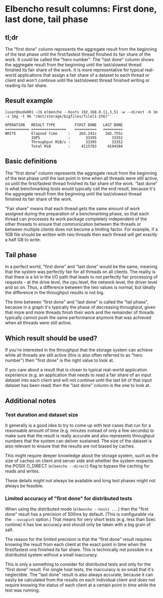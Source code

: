 # Elbencho result columns: First done, last done, tail phase

## tl;dr
The "first done" column represents the aggregate result from the beginning of the test phase until the first/fastest thread finished its fair share of the work. It could be called the "hero number". The "last done" column shows the aggregate result from the beginning until the last/slowest thread finished its fair share of the work. It is more representative for typical real-world applications that assign a fair share of a dataset to each thread or client and won't continue until the last/slowest thread finished writing or reading its fair share.

## Result example
```
[user@node001 ~]$ elbencho --hosts 192.168.0.[1,3,5] -w --direct -b 1m -s 16g -t 96 "/mnt/storage/bigfiles/file[1-256]"

OPERATION   RESULT TYPE         FIRST DONE   LAST DONE
=========== ================    ==========   =========
WRITE       Elapsed time     :    2m3.241s    2m5.755s
            IOPS             :       33395       33352
            Throughput MiB/s :       33395       33352
            Total MiB        :     4115703     4194304
```

## Basic definitions
The "first done" column represents the aggregate result from the beginning of the test phase until the last point in time when all threads were still active, so until the first/fastest thread finished its fair share of the work. "last done" is what benchmarking tools would typically call the end result, because it's the aggregate result from the beginning until the last/slowest thread finished its fair share of the work.

"Fair share" means that each thread gets the same amount of work assigned during the preparation of a benchmarking phase, so that each thread can processes its work package completely independent of the other threads to ensure that communication between the threads or between multiple clients does not become a limiting factor. For example, if a 1GB file should be written with two threads then each thread will get exactly a half GB to write.

## Tail phase
In a perfect world, "first done" and "last done" would be the same, meaning that the system was perfectly fair for all threads on all clients. The reality is that there is a lot in the I/O path that leads to not perfectly fair processing of requests - at the drive level, the cpu level, the network level, the driver level and so on. Thus, a difference between the two values is normal, but ideally the difference in the throughput results is not big.

The time between "first done" and "last done" is called the "tail phase", because in a graph it's typically the phase of decreasing throughput, given that more and more threads finish their work and the remainder of threads typically cannot push the same performance anymore that was achieved when all threads were still active.

## Which result should be used?
If you're interested in the throughput that the storage system can achieve while all threads are still active (this is also often referred to as "hero number") then "first done" is the right value to look at. 

If you care about a result that is closer to typical real-world application experience (e.g. an application that needs to read a fair share of an input dataset into each client and will not continue until the last bit of that input dataset has been read) then the "last done" column is the one to look at.

## Additional notes

### Test duration and dataset size
It generally is a good idea to try to come up with test cases that run for a reaonsable amount of time (e.g. minutes instead of only a few seconds) to make sure that the result is really accurate and also represents throughput numbers that the system can deliver sustained. The size of the dataset is also relevant to ensure that the results are not biased by caches.

This might require deeper knowledge about the storage system, such as the size of caches on client and server side and whether the system respects the POSIX O_DIRECT (`elbencho --direct`) flag to bypass the caching for reads and writes.

These details might not always be available and long test phases might not always be feasible.

### Limited accuracy of "first done" for distributed tests
When using the distributed mode (`elbencho --hosts ...`) then the "first done" result has a precision of 500ms by default. (This is configurable via the `--svcupint` option.) That means for very short tests (e.g. less than 5sec runtime) it has low accuracy and should only be taken with a big grain of salt. 

The reason for the limited precision is that the "first done" result requires knowing the result from each client at the exact point in time when the first/fastest one finished its fair share. This is technically not possible in a distributed system without a small inaccuracy.

This is only a something to consider for distributed tests and only for the "first done" result. For single host tests, the inaccuracy is so small that it's neglectible. The "last done" result is also always accurate, because it can easily be calculated from the results on each individual client and does not require knowing the status of each client at a certain point in time while the test was running.
